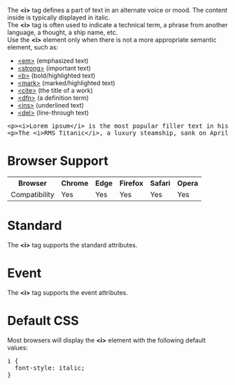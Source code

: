 The <b>&lt;i&gt;</b> tag defines a part of text in an alternate voice or mood. The content inside is typically displayed in italic.
<br>
The <b>&lt;i&gt;</b> tag is often used to indicate a technical term, a phrase from another language, a thought, a ship name, etc.
<br>
Use the <b>&lt;i&gt;</b> element only when there is not a more appropriate semantic element, such as:
<ul>
  <li><a href="em.md">&lt;em&gt;</a> (emphasized text)</li>
  <li><a href="strong.md">&lt;strong&gt;</a> (important text)</li>
  <li><a href="b.md">&lt;b&gt;</a> (bold/highlighted text)</li>
  <li><a href="mark.md">&lt;mark&gt;</a> (marked/highlighted text)</li>
  <li><a href="cite.md">&lt;cite&gt;</a> (the title of a work)</li>
  <li><a href="dfn.md">&lt;dfn&gt;</a> (a definition term)</li>
  <li><a href="ins.md">&lt;ins&gt;</a> (underlined text)</li>
  <li><a href="del.md">&lt;del&gt;</a> (line-through text)</li>
</ul>
<pre>
&lt;p&gt;&lt;i&gt;Lorem ipsum&lt;/i&gt; is the most popular filler text in history.&lt;/p&gt;
&lt;p&gt;The &lt;i&gt;RMS Titanic&lt;/i&gt;, a luxury steamship, sank on April 15, 1912 after striking an iceberg.&lt;/p&gt;
</pre>
<h1>Browser Support</h1>
<table class="ws-table-all notranslate">
  <tr>
    <th>Browser</th>
    <th>Chrome</th>
    <th>Edge</th>
    <th>Firefox</th>
    <th>Safari</th>
    <th>Opera</th>
  </tr>
  <tr>
    <td>Compatibility</td>
    <td>Yes</td>
    <td>Yes</td>
    <td>Yes</td>
    <td>Yes</td>
    <td>Yes</td>
  </tr>
</table>
<h1>Standard</h1>
The <b>&lt;i&gt;</b> tag supports the standard attributes.
<h1>Event</h1>
The <b>&lt;i&gt;</b> tag supports the event attributes.
<h1>Default CSS</h1>
Most browsers will display the <b>&lt;i&gt;</b> element with the following default values:
<pre>
i {
  font-style: italic;
}
</pre>
